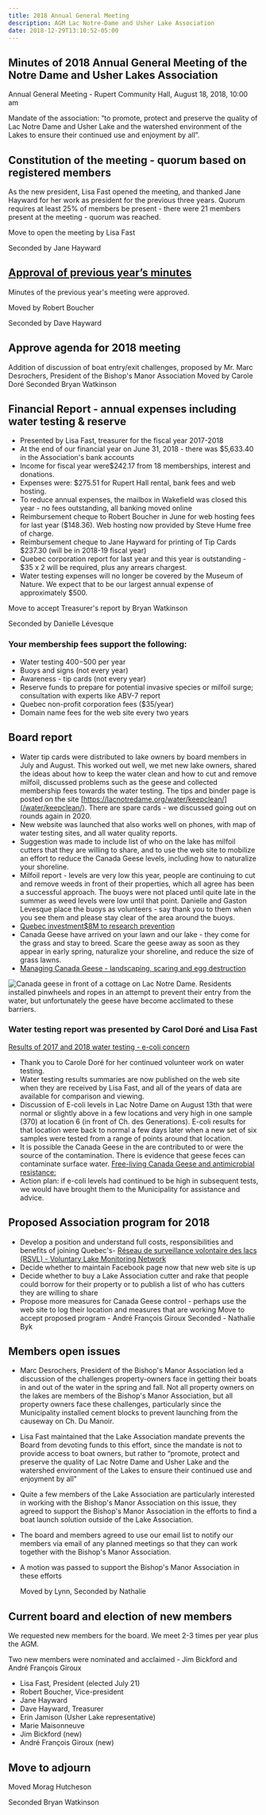 ```yaml
---
title: 2018 Annual General Meeting
description: AGM Lac Notre-Dame and Usher Lake Association
date: 2018-12-29T13:10:52-05:00
---
```

## Minutes of 2018 Annual General Meeting of the Notre Dame and Usher Lakes Association

Annual General Meeting - Rupert Community Hall, August 18, 2018, 10:00 am

Mandate of the association:
“to promote, protect and preserve the quality of Lac Notre Dame and Usher Lake and the watershed environment of the Lakes to ensure their continued use and enjoyment by all”.

## Constitution of the meeting - quorum based on registered members

As the new president, Lisa Fast opened the meeting, and thanked Jane Hayward for her work as president for the previous three years.  Quorum requires at least 25% of members be present - there were 21 members present at the meeting - quorum was reached.  

Move to open the meeting by Lisa Fast

Seconded by Jane Hayward

## [Approval of previous year’s minutes](/assets/docs/minutes/AGM_Minutes_2017.pdf)

Minutes of the previous year's meeting were approved.

Moved by Robert Boucher

Seconded by Dave Hayward

## Approve agenda for 2018 meeting

Addition of discussion of boat entry/exit challenges, proposed by Mr. Marc Desrochers, President of the Bishop's Manor Association
Moved by Carole Doré
Seconded Bryan Watkinson

## Financial Report  - annual expenses including water testing & reserve

* Presented by Lisa Fast, treasurer for the fiscal year 2017-2018
* At the end of our financial year on June 31, 2018 - there was $5,633.40 in the Association's bank accounts
* Income for fiscal year were$242.17 from 18 memberships, interest and donations.
* Expenses were: $275.51 for Rupert Hall rental, bank fees and web hosting.
* To reduce annual expenses, the mailbox in Wakefield was closed this year - no fees outstanding, all banking moved online
* Reimbursement cheque to Robert Boucher in June for web hosting fees for last year ($148.36). Web hosting now provided by Steve Hume free of charge.
* Reimbursement cheque to Jane Hayward for printing of Tip Cards $237.30 (will be in 2018-19 fiscal year)
* Quebec corporation report for last year and this year is outstanding - $35 x 2 will be required, plus any arrears chargest.
* Water testing expenses will no longer be covered by the Museum of Nature. We expect that to be our largest annual expense of approximately $500.

Move to accept Treasurer's report by Bryan Watkinson

Seconded by Danielle Lévesque

### Your membership fees support the following:

* Water testing $400-$500 per year
* Buoys and signs (not every year)
* Awareness - tip cards  (not every year)
* Reserve funds to prepare for potential invasive species or milfoil surge; consultation with experts like ABV-7 report
* Quebec non-profit corporation fees ($35/year)
* Domain name fees for the web site every two years

## Board report

* Water tip cards were distributed to lake owners by board members in July and August. This worked out well, we met new lake owners, shared the ideas about how to keep the water clean and how to cut and remove milfoil,  discussed problems such as the geese and collected membership fees towards the water testing.   The tips and binder page is posted on the site [https://lacnotredame.org/water/keepclean/](/water/keepclean/). There are spare cards - we discussed going out on rounds again in 2020.  
* New website was launched that also works well on phones, with map of water testing sites, and all water quality reports.
* Suggestion was made to include list of who on the lake has milfoil cutters that they are willing to share, and to use the web site to mobilize an effort to reduce the Canada Geese levels, including how to naturalize your shoreline.  
* Milfoil report - levels are very low this year, people are continuing to cut and remove weeds in front of their properties, which all agree has been a successful approach. The buoys were not placed until quite late in the summer as weed levels were low until that point. Danielle and Gaston Levesque place the buoys as volunteers - say thank you to them when you see them and please stay clear of the area around the buoys.
* [Quebec investment$8M to research prevention](https://www.cbc.ca/news/canada/montreal/zombie-plant-quebec-investment-1.4751909)
* Canada Geese have arrived on your lawn and our lake - they come for the grass and stay to breed. Scare the geese away as soon as they appear in early spring, naturalize your shoreline, and reduce the size of grass lawns.
* [Managing Canada Geese - landscaping, scaring and egg destruction](https://www.canada.ca/en/environment-climate-change/services/migratory-bird-conservation/publications/handbook-managing-cackling-geese-southern/chapter-3.html#_toc070102)

<img src="/assets/img/geese.jpg" class="img-fluid py-3" alt="Canada geese in front of a cottage on Lac Notre Dame. Residents installed pinwheels and ropes in an attempt to prevent their entry from the water, but unfortunately the geese have become acclimated to these barriers." />

### Water testing report was presented by Carol Doré and Lisa Fast

[Results of 2017 and 2018 water testing - e-coli concern](/water/qualityreports/)

* Thank you to Carole Doré for her continued volunteer work on water testing.
* Water testing results summaries are now published on the web site when they are received by Lisa Fast, and all of the years of data are available for comparison and viewing.  
* Discussion of E-coli levels in Lac Notre Dame on August 13th that were normal or slightly above in a few locations and very high in one sample (370) at location 6 (in front of Ch. des Generations). E-coli results for that location were back to normal a few days later when a new set of six samples were tested from a range of points around that location.
* It is possible the Canada Geese in the are contributed to or were the source of the contamination. There is evidence that geese feces can contaminate surface water. [Free-living Canada Geese and antimicrobial resistance:](https://wwwnc.cdc.gov/eid/article/11/6/04-0717_article)
* Action plan: if e-coli levels had continued to be high in subsequent tests, we would have brought them to the Municipality for assistance and advice.  

## Proposed Association program for 2018

* Develop a position and understand full costs, responsibilities and benefits of joining Quebec's- [Réseau de surveillance volontaire des lacs (RSVL) - Voluntary Lake Monitoring Network](http://www.mddelcc.gouv.qc.ca/eau/rsvl/index.htm)
* Decide whether to maintain Facebook page now that new web site is up
* Decide whether to buy a Lake Association cutter and rake that people could borrow for their property or to publish a list of who has cutters they are willing to share
* Propose more measures for Canada Geese control - perhaps use the web site to log their location and measures that are working
Move to accept proposed program - André François Giroux
Seconded - Nathalie Byk

## Members open issues

* Marc Desrochers, President of the Bishop's Manor Association led a discussion of the challenges property-owners face in getting their boats in and out of the water in the spring and fall. Not all property owners on the lakes are members of the Bishop's Manor Association, but all property owners face these challenges, particularly since the Municipality installed cement blocks to prevent launching from the causeway on Ch. Du Manoir.  
* Lisa Fast maintained that the Lake Association mandate prevents the Board from devoting funds to this effort, since the mandate is not to provide access to boat owners, but rather to “promote, protect and preserve the quality of Lac Notre Dame and Usher Lake and the watershed environment of the Lakes to ensure their continued use and enjoyment by all"
* Quite a few members of the Lake Association are particularly interested in working with the Bishop's Manor Association on this issue, they agreed to support the Bishop's Manor Association in the efforts to find a boat launch solution outside of the Lake Association.
* The board and members agreed to use our email list to notify our members via email of any planned meetings so that they can work together with the Bishop's Manor Association.
* A motion was passed to support the Bishop's Manor Association in these efforts
  
  Moved by Lynn, Seconded by Nathalie
  
## Current board and election of new members

We requested new members for the board. We meet 2-3 times per year plus the AGM.

Two new members were nominated and acclaimed - Jim Bickford and André François Giroux

* Lisa Fast, President (elected July 21)
* Robert Boucher, Vice-president
* Jane Hayward
* Dave Hayward, Treasurer
* Erin Jamison (Usher Lake representative)
* Marie Maisonneuve
* Jim Bickford (new)
* André François Giroux (new)

## Move to adjourn

Moved Morag Hutcheson

Seconded Bryan Watkinson
